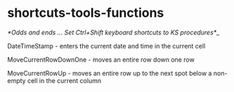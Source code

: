 # shortcuts-tools-functions

__*Odds and ends ... Set Ctrl+Shift keyboard shortcuts to KS_ procedures*__

DateTimeStamp - enters the current date and time in the current cell

MoveCurrentRowDownOne - moves an entire row down one row

MoveCurrentRowUp - moves an entire row up to the next spot below a non-empty cell in the current column